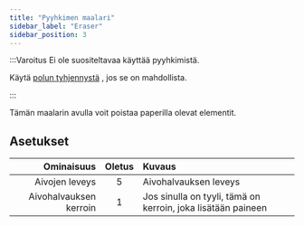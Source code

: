 ```yaml
---
title: "Pyyhkimen maalari"
sidebar_label: "Eraser"
sidebar_position: 3
---
```


:::Varoitus Ei ole suositeltavaa käyttää pyyhkimistä.

Käytä [polun tyhjennystä](path_eraser) , jos se on mahdollista.

:::

Tämän maalarin avulla voit poistaa paperilla olevat elementit.

## Asetukset

|             Ominaisuus | Oletus | Kuvaus                                                       |
| ----------------------:|:------:|:------------------------------------------------------------ |
|         Aivojen leveys |   5    | Aivohalvauksen leveys                                        |
| Aivohalvauksen kerroin |   1    | Jos sinulla on tyyli, tämä on kerroin, joka lisätään paineen |
